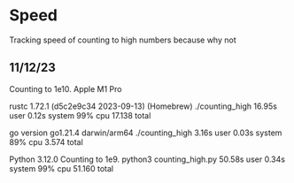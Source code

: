 # Speed

Tracking speed of counting to high numbers because why not

## 11/12/23

Counting to 1e10.
Apple M1 Pro

rustc 1.72.1 (d5c2e9c34 2023-09-13) (Homebrew)
./counting_high 16.95s user 0.12s system 99% cpu 17.138 total

go version go1.21.4 darwin/arm64
./counting_high 3.16s user 0.03s system 89% cpu 3.574 total

Python 3.12.0
Counting to 1e9.
python3 counting_high.py 50.58s user 0.34s system 99% cpu 51.160 total
